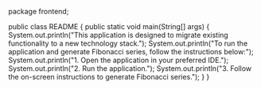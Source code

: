 package frontend;

public class README {
    public static void main(String[] args) {
        System.out.println("This application is designed to migrate existing functionality to a new technology stack.");
        System.out.println("To run the application and generate Fibonacci series, follow the instructions below:");
        System.out.println("1. Open the application in your preferred IDE.");
        System.out.println("2. Run the application.");
        System.out.println("3. Follow the on-screen instructions to generate Fibonacci series.");
    }
}